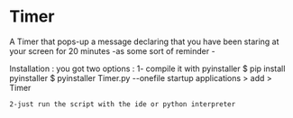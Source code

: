 # Timer
A Timer that pops-up a message declaring that you have been staring at your screen for 20 minutes -as some sort of reminder -

Installation : 
you got two options  : 
    1- compile it with pyinstaller
       $ pip install pyinstaller 
       $ pyinstaller Timer.py --onefile
       startup applications > add > Timer
       
    2-just run the script with the ide or python interpreter 

